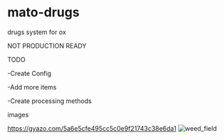 # mato-drugs
drugs system for ox 

NOT PRODUCTION READY


TODO

-Create Config 

-Add more items

-Create processing methods


images

https://gyazo.com/5a6e5cfe495cc5c0e9f21743c38e6da1
![weed_field](https://i.ibb.co/6ZsZLWC/field.png)

